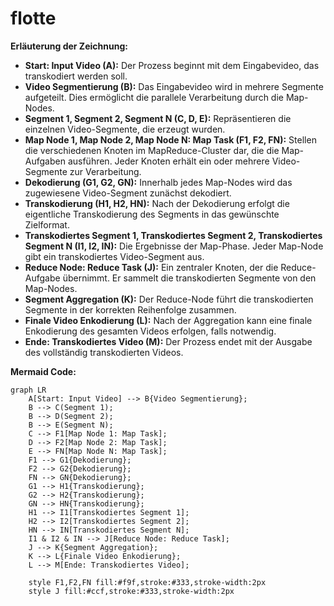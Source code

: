 # flotte

**Erläuterung der Zeichnung:**

* **Start: Input Video (A):**  Der Prozess beginnt mit dem Eingabevideo, das transkodiert werden soll.
* **Video Segmentierung (B):** Das Eingabevideo wird in mehrere Segmente aufgeteilt. Dies ermöglicht die parallele Verarbeitung durch die Map-Nodes.
* **Segment 1, Segment 2, Segment N (C, D, E):** Repräsentieren die einzelnen Video-Segmente, die erzeugt wurden.
* **Map Node 1, Map Node 2, Map Node N: Map Task (F1, F2, FN):**  Stellen die verschiedenen Knoten im MapReduce-Cluster dar, die die Map-Aufgaben ausführen. Jeder Knoten erhält ein oder mehrere Video-Segmente zur Verarbeitung.
* **Dekodierung (G1, G2, GN):**  Innerhalb jedes Map-Nodes wird das zugewiesene Video-Segment zunächst dekodiert.
* **Transkodierung (H1, H2, HN):**  Nach der Dekodierung erfolgt die eigentliche Transkodierung des Segments in das gewünschte Zielformat.
* **Transkodiertes Segment 1, Transkodiertes Segment 2, Transkodiertes Segment N (I1, I2, IN):**  Die Ergebnisse der Map-Phase. Jeder Map-Node gibt ein transkodiertes Video-Segment aus.
* **Reduce Node: Reduce Task (J):**  Ein zentraler Knoten, der die Reduce-Aufgabe übernimmt. Er sammelt die transkodierten Segmente von den Map-Nodes.
* **Segment Aggregation (K):**  Der Reduce-Node führt die transkodierten Segmente in der korrekten Reihenfolge zusammen.
* **Finale Video Enkodierung (L):**  Nach der Aggregation kann eine finale Enkodierung des gesamten Videos erfolgen, falls notwendig.
* **Ende: Transkodiertes Video (M):**  Der Prozess endet mit der Ausgabe des vollständig transkodierten Videos.

**Mermaid Code:**

```mermaid
graph LR
    A[Start: Input Video] --> B{Video Segmentierung};
    B --> C(Segment 1);
    B --> D(Segment 2);
    B --> E(Segment N);
    C --> F1[Map Node 1: Map Task];
    D --> F2[Map Node 2: Map Task];
    E --> FN[Map Node N: Map Task];
    F1 --> G1{Dekodierung};
    F2 --> G2{Dekodierung};
    FN --> GN{Dekodierung};
    G1 --> H1{Transkodierung};
    G2 --> H2{Transkodierung};
    GN --> HN{Transkodierung};
    H1 --> I1[Transkodiertes Segment 1];
    H2 --> I2[Transkodiertes Segment 2];
    HN --> IN[Transkodiertes Segment N];
    I1 & I2 & IN --> J[Reduce Node: Reduce Task];
    J --> K{Segment Aggregation};
    K --> L{Finale Video Enkodierung};
    L --> M[Ende: Transkodiertes Video];

    style F1,F2,FN fill:#f9f,stroke:#333,stroke-width:2px
    style J fill:#ccf,stroke:#333,stroke-width:2px
```
